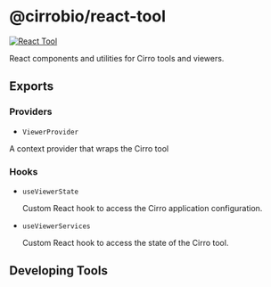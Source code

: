 # @cirrobio/react-tool

[![React Tool](https://img.shields.io/npm/v/@cirrobio/react-tool?color=blue&label=@cirrobio/react-tool)](https://www.npmjs.com/package/@cirrobio/react-tool)

React components and utilities for Cirro tools and viewers.

## Exports

### Providers

- `ViewerProvider`

A context provider that wraps the Cirro tool

### Hooks

- `useViewerState`

  Custom React hook to access the Cirro application configuration.

- `useViewerServices`

  Custom React hook to access the state of the Cirro tool.

## Developing Tools


